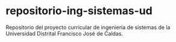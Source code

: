 # repositorio-ing-sistemas-ud
Repositorio del proyecto curricular de ingeniería de sistemas de la Universidad Distrital Francisco José de Caldas.
